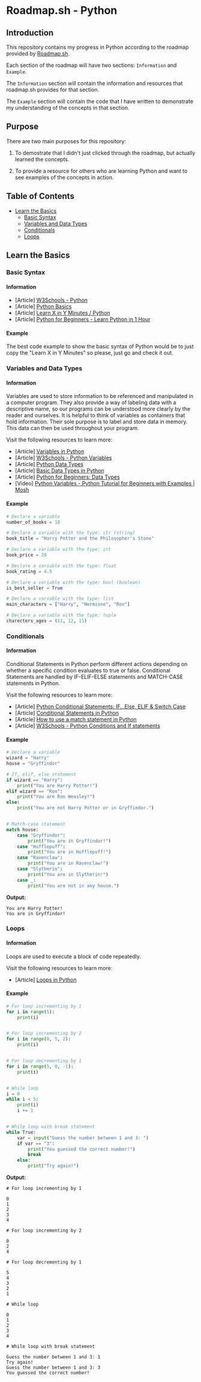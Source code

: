 # Roadmap.sh - Python 

## Introduction

This repository contains my progress in Python according to the roadmap provided by [Roadmap.sh](https://roadmap.sh/python).

Each section of the roadmap will have two sections: `Information` and `Example`.

The `Information` section will contain the information and resources that roadmap.sh provides for that section.

The `Example` section will contain the code that I have written to demonstrate my understanding of the concepts in that section.

## Purpose

There are two main purposes for this repository:

1. To demostrate that I didn't just clicked through the roadmap, but actually learned the concepts.

2. To provide a resource for others who are learning Python and want to see examples of the concepts in action.

## Table of Contents

- [Learn the Basics](#learn-the-basics)
    - [Basic Syntax](#basic-syntax)
    - [Variables and Data Types](#variables-and-data-types)
    - [Conditionals](#conditionals)
    - [Loops](#loops)

## Learn the Basics

### Basic Syntax

#### Information

- [Article] [W3Schools - Python](https://www.w3schools.com/python/)
- [Article] [Python Basics](https://www.tutorialspoint.com/python/python_basic_syntax.htm)
- [Article] [Learn X in Y Minutes / Python](https://learnxinyminutes.com/docs/python/)
- [Article] [Python for Beginners - Learn Python in 1 Hour](https://www.youtube.com/watch?v=kqtD5dpn9C8)

#### Example

The best code example to show the basic syntax of Python would be to just copy the "Learn X in Y Minutes" so please, just go and check it out.

### Variables and Data Types

#### Information

Variables are used to store information to be referenced and manipulated in a computer program. They also provide a way of labeling data with a descriptive name, so our programs can be understood more clearly by the reader and ourselves. It is helpful to think of variables as containers that hold information. Their sole purpose is to label and store data in memory. This data can then be used throughout your program.

Visit the following resources to learn more:

- [Article] [Variables in Python](https://realpython.com/python-variables/)
- [Article] [W3Schools - Python Variables](https://www.w3schools.com/python/python_variables.asp)
- [Article] [Python Data Types](https://www.w3schools.com/python/python_datatypes.asp)
- [Article] [Basic Data Types in Python](https://realpython.com/python-data-types/)
- [Article] [Python for Beginners: Data Types](https://thenewstack.io/python-for-beginners-data-types/)
- [Video] [Python Variables - Python Tutorial for Beginners with Examples | Mosh](https://www.youtube.com/watch?v=cQT33yu9pY8)

#### Example

```python
# Declare a variable
number_of_books = 10

# Declare a variable with the type: str (string)
book_title = "Harry Potter and the Philosopher's Stone"

# Declare a variable with the type: int
book_price = 20

# Declare a variable with the type: float
book_rating = 4.5

# Declare a variable with the type: bool (boolean)
is_best_seller = True

# Declare a variable with the type: list
main_characters = ["Harry", "Hermione", "Ron"]

# Declare a variable with the type: tuple
charecters_ages = (11, 12, 11)
```

### Conditionals

#### Information

Conditional Statements in Python perform different actions depending on whether a specific condition evaluates to true or false. Conditional Statements are handled by IF-ELIF-ELSE statements and MATCH-CASE statements in Python.

Visit the following resources to learn more:

- [Article] [Python Conditional Statements: IF…Else, ELIF & Switch Case](https://www.guru99.com/if-loop-python-conditional-structures.html)
- [Article] [Conditional Statements in Python](https://realpython.com/python-conditional-statements/)
- [Article] [How to use a match statement in Python](https://learnpython.com/blog/python-match-case-statement/)
- [Article] [W3Schools - Python Conditions and If statements](https://www.w3schools.com/python/python_conditions.asp)

#### Example

```python
# Declare a variable
wizard = "Harry"
house = "Gryffindor"

# If, elif, else statement
if wizard == "Harry":
    print("You are Harry Potter!")
elif wizard == "Ron":
    print("You are Ron Weasley!")
else:
    print("You are not Harry Potter or in Gryffindor.")


# Match-case statement
match house:
    case "Gryffindor":
        print("You are in Gryffindor!")
    case "Hufflepuff":
        print("You are in Hufflepuff!")
    case "Ravenclaw":
        print("You are in Ravenclaw!")
    case "Slytherin":
        print("You are in Slytherin!")
    case _:
        print("You are not in any house.")
```

**Output:**

```
You are Harry Potter!
You are in Gryffindor!
```

### Loops

#### Information

Loops are used to execute a block of code repeatedly.

Visit the following resources to learn more:

- [Article] [Loops in Python](https://www.geeksforgeeks.org/loops-in-python/)

#### Example

```python
# For loop incrementing by 1
for i in range(5):
    print(i)


# For loop incrementing by 2
for i in range(0, 5, 2):
    print(i)


# For loop decrementing by 1
for i in range(5, 0, -1):
    print(i)


# While loop
i = 0
while i < 5:
    print(i)
    i += 1


# While loop with break statement
while True:
    var = input("Guess the number between 1 and 3: ")
    if var == "3":
        print("You guessed the correct number!")
        break
    else:
        print("Try again!")
```

**Output:**

```
# For loop incrementing by 1

0
1
2
3
4

# For loop incrementing by 2

0
2
4

# For loop decrementing by 1

5
4
3
2
1

# While loop

0
1
2
3
4

# While loop with break statement

Guess the number between 1 and 3: 1
Try again!
Guess the number between 1 and 3: 3
You guessed the correct number!
```

